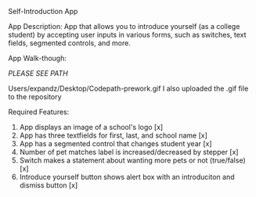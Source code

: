 Self-Introduction App

App Description:
App that allows you to introduce yourself (as a college student) by accepting user inputs in various forms, such as switches, text fields, segmented controls, and more.

App Walk-though:

*PLEASE SEE PATH*


Users/expandz/Desktop/Codepath-prework.gif
I also uploaded the .gif file to the repository

Required Features:
1. App displays an image of a school's logo [x]
2. App has three textfields for first, last, and school name [x]
3. App has a segmented control that changes student year [x]
4. Number of pet matches label is increased/decreased by stepper [x]
5. Switch makes a statement about wanting more pets or not (true/false) [x]
6. Introduce yourself button shows alert box with an introduciton and dismiss button [x]
